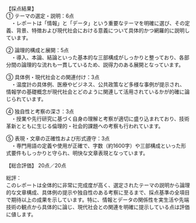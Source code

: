 【採点結果】  
① テーマの選定・説明：6点  
　・レポートは「情報」と「データ」という重要なテーマを明確に選び、その定義、背景、特徴および現代社会における意義について具体的かつ網羅的に説明しています。  

② 論理的構成と展開：5点  
　・導入、本論、結論といった基本的な三部構成がしっかりと整っており、各部分間の論理的な流れも一貫しているため、説得力のある展開となっています。  

③ 具体例・現代社会との関連付け：3点  
　・温度計の具体例、医療やビジネス、公共政策など多様な事例が提示され、情報学の基礎概念が現代社会とどのように関連して活用されているかが的確に論じられています。  

④ 独自性と考察の深さ：3点  
　・授業や先行研究に基づく自身の理解と考察が適切に盛り込まれており、技術革新とともに生じる倫理的・社会的課題への考察も行われています。  

⑤ 表現・文章の正確性および形式遵守：3点  
　・専門用語の定義や使用が正確で、字数（約1600字）や三部構成といった形式要件もしっかりと守られ、明快な文章表現となっています。  

【総合評価】 20点／20点

総評：  
このレポートは全体的に非常に完成度が高く、選定されたテーマの説明から論理的な文章構成、具体例の提示や独自性のある考察に至るまで、採点基準の全項目で期待以上の成果を示しています。特に、情報とデータの関係性を実生活や先端技術の観点から具体的に論じ、現代社会との関連を明確に提示している点は評価に値します。